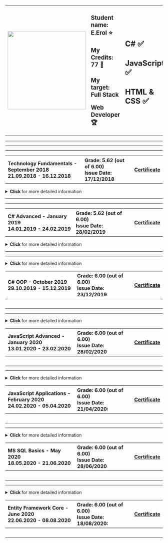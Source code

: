 <!-- HEAD START -->
<table border="0.9" width="100%" cellspacing="12" cellpadding="5" align="center">
   <tbody>
      <tr>
         <td align="left" width="25%">
         <a href="https://softuni.bg">
            <img style="text-align: center" src="http://spaceappschallengebulgaria.eu/sites/default/files/softuni.png" width = 250 />
         </a>
         </td>
         <td align="left" width="33%">
            <h3>
               Student name: E.Erol ⭐
            </h3>
            <h3>
               My Credits: 77 🎯
            </h3>
            <h3>
               <p>My target: Full Stack</p>
               <p>Web Developer 🏆</p>
            </h3>
         </td>
         <td align="left" width="25%">
            <h2>
               C# ✅
            </h2>
            <h2>
               JavaScript ✅
            </h2>
	         <h2>
               HTML & CSS ✅
            </h2>
         </td>
      </tr>
   </tbody>
</table>
<!-- HEAD END -->
<hr>
<hr>
<hr>
<!-- Technology Fundamentals Start -->
<!-- Summary Begin -->
<table width="100%" cellspacing="11" cellpadding="14">
         <tbody>
            <tr>
               <th align="left">
                  Technology Fundamentals - September 2018
                  <br /> 
                  21.09.2018 - 16.12.2018
               </th>
               <th align="left">
                  Grade: 5.62 (out of 6.00)
                  <br /> Issue Date: 17/12/2018
               </th>
               <th align="left">
                  <p>
                     <a title="Technology Fundamentals" href="https://softuni.bg/certificates/details/61142/ca611a05" target="_blank">Certificate</a>
                  </p>
               </th>
            </tr>
         </tbody>
</table>
<!-- Summary End -->
<details>
   <summary>
      <strong> Click </strong> for more detailed information
   </summary>
   
   <table border="0" width="100%" cellspacing="1" cellpadding="1" align="left">
      <tbody>
         <!-- Course Body -->
         <tr>
            <td width="19.5%">
               <ul>
                  <li>
                     <p><a title="Basic sintax, conditional statements and loops" href="https://github.com/q2kPetrov/SoftUni-Courses/tree/master/C%23%20Fundamentals/01_BasicSyntaxConditionalStatementsAndLoops/Exercises/Exercisesss" target="_blank">Basic syntax, conditional statements and loops - exercises</a></p>
                  </li>
               </ul>
               <ul>
                  <li>
                     <p><a title="Basic sintax, conditional statements and loops" href="https://github.com/q2kPetrov/SoftUni-Courses/tree/master/C%23%20Fundamentals/01_BasicSyntaxConditionalStatementsAndLoops/Exercises/Exercisesss" target="_blank">Basic syntax, conditional statements and loops - additional exercises</a></p>
                  </li>
               </ul>
            </td>
            <td colspan="2" width="20%">
               <ul>
                  <li>
                     <p><a title="Lists" href="https://github.com/q2kPetrov/SoftUni-Courses/tree/master/C%23%20Fundamentals/05_Lists/Exercises" target="_blank">Lists - exercises</a></p>
                  </li>
               </ul>
               <ul>
                  <li>
                     <p><a title="Lists" href="https://github.com/q2kPetrov/SoftUni-Courses/tree/master/C%23%20Fundamentals/05_Lists/MoreExercises" target="_blank">Lists - additional exercises</a></p>
                  </li>
               </ul>
            </td>
         </tr>
         <tr>
            <td width="19.5%">
               <ul>
                  <li>
                     <p><a title="Data types and variables" href="https://github.com/q2kPetrov/SoftUni-Courses/tree/master/C%23%20Fundamentals/02_DataTypesAndVariables" target="_blank">Data types and variables - exercises</a></p>
                  </li>
               </ul>
            </td>
            <td colspan="2" width="20%">
               <ul>
                  <li>
                     <p><a title="Arrays" href="https://github.com/q2kPetrov/SoftUni-Courses/tree/master/C%23%20Fundamentals/03_Arrays/Exercises" target="_blank">Arrays - exercises</a></p>
                  </li>
               </ul>
               <ul>
                  <li>
                     <p><a title="Arrays" href="https://github.com/q2kPetrov/SoftUni-Courses/tree/master/C%23%20Fundamentals/03_Arrays/MoreExercises" target="_blank">Arrays - additional exercises</a></p>
                  </li>
               </ul>
            </td>
         </tr>
         <tr>
            <td width="19.5%">
               <ul>
                  <li>
                     <p><a title="Methods" href="https://github.com/q2kPetrov/SoftUni-Courses/tree/master/C%23%20Fundamentals/04_Methods/Exercises" target="_blank">Methods - exercises</a></p>
                  </li>
               </ul>
               <ul>
                  <li>
                     <p><a title="Arrays" href="https://github.com/q2kPetrov/SoftUni-Courses/tree/master/C%23%20Fundamentals/04_Methods/MoreExercises" target="_blank">Methods - additional exercises</a></p>
                  </li>
               </ul>
            </td>
            <td colspan="2" width="20%">
               <ul>
                  <li>
                     <p><a title="Objects and classes" href="https://github.com/q2kPetrov/SoftUni-Courses/tree/master/C%23%20Fundamentals/06_ObjectsAndClasses/Exercises" target="_blank">Objects and classes - exercises</a></p>
                  </li>
               </ul>
            </td>
         </tr>
         <tr>
            <td width="19.5%">
               <ul>
                  <li>
                     <p><a title="Associative arrays" href="https://github.com/q2kPetrov/SoftUni-Courses/tree/master/C%23%20Fundamentals/07_AssociativeArrays/Exercises" target="_blank">Associative arrays - exercises</a></p>
                  </li>
               </ul>
               <ul>
                  <li>
                     <p><a title="Associative arrays" href="https://github.com/q2kPetrov/SoftUni-Courses/tree/master/C%23%20Fundamentals/07_AssociativeArrays/MoreExercises" target="_blank">Associative arrays - additional exercises</a></p>
                  </li>
               </ul>
            </td>
            <td colspan="2" width="20%">
               <ul>
                  <li>
                     <p><a title="Text processing" href="https://github.com/q2kPetrov/SoftUni-Courses/tree/master/C%23%20Fundamentals/08_TextProcessing/Exercises" target="_blank">Text processing - exercises</a></p>
                  </li>
               </ul>
               <ul>
                  <li>
                     <p><a title="Text processing" href="https://github.com/q2kPetrov/SoftUni-Courses/tree/master/C%23%20Fundamentals/08_TextProcessing/MoreExercises" target="_blank">Text processing - additional exercises</a></p>
                  </li>
               </ul>
            </td>
         </tr>
         <tr>
            <td  width="19.5%">
               <ul>
                  <li>
                     <p><a title="Regular expressions" href="https://github.com/q2kPetrov/SoftUni-Courses/tree/master/C%23%20Fundamentals/09_RegularExpressions/Exercises" target="_blank">Regular expressions - exercises</a></p>
                  </li>
               </ul>
               <ul>
                  <li>
                     <p><a title="Regular expressions" href="https://github.com/q2kPetrov/SoftUni-Courses/tree/master/C%23%20Fundamentals/09_RegularExpressions/MoreExercises" target="_blank">Regular expressions - additional exercises</a></p>
                  </li>
               </ul>
            </td>
         </tr>
         <tr>
         <tr>
            <td colspan="3" align="center" width="100%">
               <h3><i><b>Mid Exam Preparation</b></i></h3>
            </td>
         </tr>
         </tr>
         <tr>
            <td width="19.5%">
               <ul>
                  <li>
                     <p><a title="Mid exam 10 March 2019 - group 2" href="https://github.com/q2kPetrov/SoftUni-Courses/tree/master/C%23%20Fundamentals/Exams/Mid%20Exams/Mid%20Exam%20-%2010%20March%202019%20Group%202" target="_blank">Mid exam 10 March 2019 - group 2</a></p>
                  </li>
               </ul>
            </td>
            <td colspan="2" width="20%">
               <ul>
                  <li>
                     <p><a title="Mid exam 30 June 2019 - group 1" href="https://github.com/q2kPetrov/SoftUni-Courses/tree/master/C%23%20Fundamentals/Exams/Mid%20Exams/Mid%20Exam%20-%2030%20June%202019%20Group%201" target="_blank">Mid exam 30 June 2019 - group 1</a></p>
                  </li>
               </ul>
            </td>
         </tr>
         <tr>
            <td width="19.5%">
               <ul>
                  <li>
                     <p><a title="Mid exam 4 November 2018" href="https://github.com/q2kPetrov/SoftUni-Courses/tree/master/C%23%20Fundamentals/Exams/Mid%20Exams/Mid%20Exam%20-%204%20November%202018" target="_blank">Mid exam 4 November 2018</a></p>
                  </li>
               </ul>
            </td>
            <td colspan="2" width="20%">
               <ul>
                  <li>
                     <p><a title="Mid exam 16 April 2019" href="https://github.com/q2kPetrov/SoftUni-Courses/tree/master/C%23%20Fundamentals/Exams/Mid%20Exams/Retake%20Mid%20Exam%20-%2016%20April%202019" target="_blank">Mid exam 16 April 2019</a></p>
                  </li>
               </ul>
            </td>
         </tr>
         <tr>
         <tr>
            <td colspan="3" align="center" width="100%">
               <h3><i><b>Final Exam Preparation</b></i></h3>
            </td>
         </tr>
         </tr>
         <tr>
            <td width="19.5%">
               <ul>
                  <li>
                     <p><a title="Final exam" href="https://github.com/q2kPetrov/SoftUni-  Courses/tree/master/C%23%20Fundamentals/Exams/Final%20Exams/Final%20Exam%20-%2003%20August%202019%20Group%201" target="_blank">Final exam - 3 August 2019 - group 1</a></p>
                  </li>
               </ul>
            </td>
            <td colspan="2" width="20%">
               <ul>
                  <li>
                     <p><a title="06 April 2019" href="https://github.com/q2kPetrov/SoftUni-Courses/tree/master/C%23%20Fundamentals/Exams/Final%20Exams/Final%20Exam%20-%2006%20April%202019" target="_blank">Final exam - 06 April 2019</a></p>
                  </li>
               </ul>
            </td>
         </tr>
         <tr>
            <td width="19.5%">
               <ul>
                  <li>
                     <p><a title="Final exam" href="https://github.com/q2kPetrov/SoftUni-Courses/tree/master/C%23%20Fundamentals/Exams/Final%20Exams/Final%20Exam%20-%2014%20April%202019%20Group%20I" target="_blank">Final exam - 14 April 2019 - group 1</a></p>
                  </li>
               </ul>
            </td>
            <td colspan="2" width="20%">
               <ul>
                  <li>
                     <p><a title="14 April 2019" href="https://github.com/q2kPetrov/SoftUni-Courses/tree/master/C%23%20Fundamentals/Exams/Final%20Exams/Final%20Exam%20-%2014%20April%202019%20Group%20II" target="_blank">Final exam - 14 April 2019 - group 2</a></p>
                  </li>
               </ul>
            </td>
         </tr>
         <tr>
            <td width="19.5%">
               <ul>
                  <li>
                     <p><a title="Final exam" href="https://github.com/q2kPetrov/SoftUni-Courses/tree/master/C%23%20Fundamentals/Exams/Final%20Exams/Final%20Exam%20-%2016%20December%202018" target="_blank">Final exam - 16 December 2018</a></p>
                  </li>
               </ul>
            </td>
            <td colspan="2" width="20%">
               <ul>
                  <li>
                     <p><a title="Final exam" href="https://github.com/q2kPetrov/SoftUni-Courses/tree/master/C%23%20Fundamentals/Exams/Final%20Exams/Final%20Exam%20Preparation%20-%2024%20July%202019" target="_blank">Final exam - 24 July 2019</a></p>
                  </li>
               </ul>
            </td>
         </tr>
         <tr>
            <td width="19.5%">
               <ul>
                  <li>
                     <p><a title="Retake Final exam" href="https://github.com/q2kPetrov/SoftUni-Courses/tree/master/C%23%20Fundamentals/Exams/Final%20Exams/Retake%20Final%20Exam%20-%2018%20April%202018" target="_blank">Final exam - Retake - 18 April 2018</a></p>
                  </li>
               </ul>
            </td>
         </tr>
      </tbody>
   </table>
</details>
<hr />
<hr />
<!-- C# Technology Fundamentals End -->
<!-- C# Advanced Start -->  
<!-- Summary Begin -->
<table width="100%" cellspacing="11" cellpadding="14">
         <tbody>
            <tr>
               <th align="left">
                  C# Advanced - January 2019
                  <br /> 
                  14.01.2019 - 24.02.2019
               </th>
               <th align="left">
                  Grade: 5.62 (out of 6.00)
                  <br />
                  Issue Date: 28/02/2019
               </th>
               <th align="left">
                  <p>
                     <a title="C# Advanced" href="https://softuni.bg/certificates/details/63113/c00d4fc8" target="_blank">Certificate</a>
                  </p>
               </th>
            </tr>
         </tbody>
</table>
<!-- Summary End -->
<details>
   <summary>
      <strong> Click </strong> for more detailed information      
   </summary>
   
   <table border="0" width="100%" cellspacing="0" cellpadding="0" align="left">
      <!-- Course Body -->
      <tr >
         <td width="19.5%">
            <ul >
               <li>
                  <p><a title="Stacks and queues" href="https://github.com/q2kPetrov/SoftUni-Courses/tree/master/C%23Advanced/Exercises/01_StacksAndQueues" target="_blank">Stacks and queues - exercises</a>
                  </p>
               </li>
            </ul>
         </td>
         <td colspan="2" width="20%">
            <ul >
               <li>
                  <p><a title="Multidimensional arrays" href="https://github.com/q2kPetrov/SoftUni-Courses/tree/master/C%23Advanced/Exercises/02_MultidimensionalArrays" target="_blank">Multidimensional arrays - exercises</a></p>
               </li>
            </ul>
         </td>
      </tr>
      <tr >
         <td width="19.5%">
            <ul >
               <li>
                  <p><a title="Sets and dictionaries" href="https://github.com/q2kPetrov/SoftUni-Courses/tree/master/C%23Advanced/Exercises/03_SetsAndDictionaries" target="_blank">Sets and dictionaries - exercises</a>
                  </p>
               </li>
            </ul>
         </td>
         <td colspan="2" width="20%">
            <ul >
               <li>
                  <p><a title="Functional programming" href="https://github.com/q2kPetrov/SoftUni-Courses/tree/master/C%23Advanced/Exercises/04_FunctionalProgramming" target="_blank">Functional programming - exercises</a></p>
               </li>
            </ul>
         </td>
      </tr>
      <tr >
         <td width="19.5%">
            <ul >
               <li>
                  <p><a title="Defining classes" href="https://github.com/q2kPetrov/SoftUni-Courses/tree/master/C%23Advanced/Exercises/05_DefiningClasses" target="_blank">Defining classes - exercises</a>
                  </p>
               </li>
            </ul>
         </td>
         <td colspan="2" width="20%">
            <ul >
               <li>
                  <p><a title="Generics" href="https://github.com/q2kPetrov/SoftUni-Courses/tree/master/C%23Advanced/Exercises/06_Generics" target="_blank">Generics - exercises</a></p>
               </li>
            </ul>
         </td>
      </tr>
      <tr >
         <td width="19.5%">
            <ul >
               <li>
                  <p><a title="Iterators and comparators" href="https://github.com/q2kPetrov/SoftUni-Courses/tree/master/C%23Advanced/Exercises/07_IteratorsAndComparators" target="_blank">Iterators and comparators - exercises</a>
                  </p>
               </li>
            </ul>
         </td>
      </tr>
      <tr>
      <tr>
         <td colspan="3" align="center" width="100%">
            <h3><i><b>Exam Preparation</b></i></h3>
         </td>
      </tr>
      </tr>
      <tr >
         <td width="19.5%">
            <ul >
               <li>
                  <p><a title="13 August 2019" href="https://github.com/q2kPetrov/SoftUni-Courses/tree/master/C%23Advanced/ExamPreparation/13_August_2019" target="_blank">Exam - 13 August 2019</a>
                  </p>
               </li>
            </ul>
         </td>
         <td colspan="2" width="20%">
            <ul >
               <li>
                  <p><a title="16 April 2019" href="https://github.com/q2kPetrov/SoftUni-Courses/tree/master/C%23Advanced/ExamPreparation/16_April_2019" target="_blank">Exam - 16 April 2019</a></p>
               </li>
            </ul>
         </td>
      </tr>
      <tr >
         <td width="19.5%">
            <ul >
               <li>
                  <p><a title="17 February 2019" href="https://github.com/q2kPetrov/SoftUni-Courses/tree/master/C%23Advanced/ExamPreparation/17_Feb_2019" target="_blank">Exam - 17 February 2019</a>
                  </p>
               </li>
            </ul>
         </td>
         <td colspan="2" width="20%">
            <ul >
               <li>
                  <p><a title="23 June 2019" href="https://github.com/q2kPetrov/SoftUni-Courses/tree/master/C%23Advanced/ExamPreparation/23_June_2019" target="_blank">Exam - 23 June 2019</a></p>
               </li>
            </ul>
         </td>
      </tr>
      <tr >
         <td width="19.5%">
            <ul >
               <li>
                  <p><a title="23 October 2019" href="https://github.com/q2kPetrov/SoftUni-Courses/tree/master/C%23Advanced/ExamPreparation/23_October_2019" target="_blank">Exam - 23 October 2019</a>
                  </p>
               </li>
            </ul>
         </td>
         <td colspan="2" width="20%">
            <ul >
               <li>
                  <p><a title="24 February 2019" href="https://github.com/q2kPetrov/SoftUni-Courses/tree/master/C%23Advanced/ExamPreparation/24_Feb_2019" target="_blank">Exam - 24 February 2019</a></p>
               </li>
            </ul>
         </td>
      </tr>
   </table>
</details>
<hr />
<!-- C# Advanced End -->
<!-- C# OOP Start -->  
<hr />
<!-- Summary Begin -->
<details>
   <summary>
      <strong> Click </strong> for more detailed information
      <table width="100%" cellspacing="11" cellpadding="14" align="center">
         <tbody>
            <tr>
               <th align="left" width="50%">C# OOP - October 2019 <br /> 29.10.2019 - 15.12.2019</th>               
               <th align="left" width="40%">Grade: 6.00 (out of 6.00) <br /> Issue Date: 23/12/2019</th>
               <th align="left" width="10%">
                  <p><a title="C# OOP" href="https://softuni.bg/certificates/details/75306/fc669a56" target="_blank">Certificate</a></p>
               </th>
            </tr>
         </tbody>
      </table>
   </summary>
   <!-- Summary End -->
   
   <table border="0" width="100%" cellspacing="0" cellpadding="0" align="left">
      <!-- Course Body -->
      <tr >
         <td width="19.5%">
            <ul >
               <li>
                  <p><a title="Working with abstraction" href="https://github.com/q2kPetrov/SoftUni-Courses/tree/master/C%23%20OOP/01_WorkingWithAbstraction" target="_blank">Working with abstraction - exercises</a>
                  </p>
               </li>
            </ul>
         </td>
         <td colspan="2" width="20%">
            <ul >
               <li>
                  <p><a title="Inheritance" href="https://github.com/q2kPetrov/SoftUni-Courses/tree/master/C%23%20OOP/02_Inheritance" target="_blank">Inheritance - exercises</a></p>
               </li>
            </ul>
         </td>
      </tr>
      <tr >
         <td width="19.5%">
            <ul >
               <li>
                  <p><a title="Encapsulation" href="https://github.com/q2kPetrov/SoftUni-Courses/tree/master/C%23%20OOP/03_Encapsulation" target="_blank">Encapsulation - exercises</a>
                  </p>
               </li>
            </ul>
         </td>
         <td colspan="2" width="20%">
            <ul >
               <li>
                  <p><a title="Interfaces and abstraction" href="https://github.com/q2kPetrov/SoftUni-Courses/tree/master/C%23%20OOP/04_InterfacesAndAbstraction" target="_blank">Interfaces and abstraction - exercises</a></p>
               </li>
            </ul>
         </td>
      </tr>
      <tr >
         <td width="19.5%">
            <ul >
               <li>
                  <p><a title="Polymorphism" href="https://github.com/q2kPetrov/SoftUni-Courses/tree/master/C%23%20OOP/05_Polymorphism" target="_blank">Polymorphism - exercises</a>
                  </p>
               </li>
            </ul>
         </td>
         <td colspan="2" width="20%">
            <ul >
               <li>
                  <p><a title="Reflection" href="https://github.com/q2kPetrov/SoftUni-Courses/tree/master/C%23%20OOP/06_Reflection/Exercises" target="_blank">Reflection - exercises</a></p>
               </li>
            </ul>
         </td>
      </tr>
      <tr >
         <td width="19.5%">
            <ul >
               <li>
                  <p><a title="Unit testing" href="https://github.com/q2kPetrov/SoftUni-Courses/tree/master/C%23%20OOP/07_UnitTesting" target="_blank">Unit testing - exercises</a>
                  </p>
               </li>
            </ul>
         </td>
      </tr>
      <tr>
      <tr>
         <td colspan="3" align="center" width="100%">
            <h3><i><b>Exam Preparation</b></i></h3>
         </td>
      </tr>
      </tr>
      <tr >
         <td width="19.5%">
            <ul >
               <li>
                  <p><a title="14 April 2019" href="https://github.com/q2kPetrov/SoftUni-Courses/tree/master/C%23%20OOP/Exams/14%20April%202019" target="_blank">Exam - 14 April 2019</a>
                  </p>
               </li>
            </ul>
         </td>
         <td colspan="2" width="20%">
            <ul >
               <li>
                  <p><a title="18 November 2018" href="https://github.com/q2kPetrov/SoftUni-Courses/tree/master/C%23%20OOP/Exams/C%23%20OOP%20Exam%20-%2018%20November%202018" target="_blank">Exam - 18 November 2018</a></p>
               </li>
            </ul>
         </td>
      </tr>
      <tr >
         <td width="19.5%">
            <ul >
               <li>
                  <p><a title="07 December 2019" href="https://github.com/q2kPetrov/SoftUni-Courses/tree/master/C%23%20OOP/Exams/Demo%20Exam%20-%2007%20December%202019" target="_blank">Exam - 07 December 2019</a>
                  </p>
               </li>
            </ul>
         </td>
         <td colspan="2" width="20%">
            <ul >
               <li>
                  <p><a title="11 August 2019" href="https://github.com/q2kPetrov/SoftUni-Courses/tree/master/C%23%20OOP/Exams/OOP%20Exam%20-%2011%20August%202019" target="_blank">Exam - 11 August 2019</a></p>
               </li>
            </ul>
         </td>
      </tr>
      <tr >
         <td width="19.5%">
            <ul >
               <li>
                  <p><a title="15 August 2019" href="https://github.com/q2kPetrov/SoftUni-Courses/tree/master/C%23%20OOP/Exams/OOP%20Retake%20Exam%20-%2015%20August%202019" target="_blank">Exam - 15 August 2019</a>
                  </p>
               </li>
            </ul>
         </td>
         <td colspan="2" width="20%">
            <ul >
               <li>
                  <p><a title="18 April 2019" href="https://github.com/q2kPetrov/SoftUni-Courses/tree/master/C%23%20OOP/Exams/OOP%20Retake%20Exam%20-%2018%20April%202019" target="_blank">Exam - 18 April 2019</a></p>
               </li>
            </ul>
         </td>
      </tr>
   </table>
</details>
<hr />
<!-- C# OOP End -->
<!-- JavaScript Advanced Start -->  
<hr />
<!-- Summary Begin -->
<details>
   <summary>
      <strong> Click </strong> for more detailed information
		<table width="100%" cellspacing="11" cellpadding="14" align="center">
         <tbody>
            <tr>
               <th align="left" width="50%">JavaScript Advanced - January 2020 <br /> 13.01.2020 - 23.02.2020</th>
               <th width="40%" align="left">Grade: 6.00 (out of 6.00)<br /> Issue Date: 28/02/2020</th>
               <th align="left">
                  <p><a title="JS Advanced" href="https://softuni.bg/certificates/details/76354/4b5497b1" target="_blank">Certificate</a></p>
               </th>
            </tr>
         </tbody>
      </table>     
   </summary>
   <!-- Summary End -->
	
   <table border="0" width="100%" cellspacing="0" cellpadding="0" align="left">
      <!-- Course Body -->
      <tr >
         <td width="19.5%">
            <ul >
               <li>
                  <p><a title="Syntax, functions and statements" href="https://github.com/q2kPetrov/SoftUni-Courses/tree/master/Exercises/1.%20Syntax%2C%20Functions%20and%20Statements" target="_blank">Syntax, functions and statements - exercises</a>
                  </p>
               </li>
            </ul>
         </td>
         <td colspan="2" width="20%">
            <ul >
               <li>
                  <p><a title="Arrays" href="https://github.com/q2kPetrov/SoftUni-Courses/tree/master/Exercises/2.%20Arrays" target="_blank">Arrays - exercises</a></p>
               </li>
            </ul>
         </td>
      </tr>
      <tr >
         <td width="19.5%">
            <ul >
               <li>
                  <p><a title="Objects" href="https://github.com/q2kPetrov/SoftUni-Courses/tree/master/Exercises/3.%20Objects" target="_blank">Objects - exercises</a>
                  </p>
               </li>
            </ul>
         </td>
         <td colspan="2" width="20%">
            <ul >
               <li>
                  <p><a title="Advanced functions" href="https://github.com/q2kPetrov/SoftUni-Courses/tree/master/Exercises/4.%20Advanced%20Functions" target="_blank">Advanced functions - exercises</a></p>
               </li>
            </ul>
         </td>
      </tr>
      <tr >
         <td width="19.5%">
            <ul >
               <li>
                  <p><a title="DOM" href="https://github.com/q2kPetrov/SoftUni-Courses/tree/master/Exercises/5.%20DOM" target="_blank">DOM - exercises</a>
                  </p>
               </li>
            </ul>
         </td>
         <td colspan="2" width="20%">
            <ul >
               <li>
                  <p><a title="DOM manipulation" href="https://github.com/q2kPetrov/SoftUni-Courses/tree/master/Exercises/6.%20DOM%20Manipulations" target="_blank">DOM manipulation - exercises</a></p>
               </li>
            </ul>
         </td>
      </tr>
      <tr >
         <td width="19.5%">
            <ul >
               <li>
                  <p><a title="Classes" href="https://github.com/q2kPetrov/SoftUni-Courses/tree/master/Exercises/7.%20Classes" target="_blank">Classes - exercises</a>
                  </p>
               </li>
            </ul>
         </td>
         <td colspan="2" width="20%">
            <ul >
               <li>
                  <p><a title="Unit testing" href="https://github.com/q2kPetrov/SoftUni-Courses/tree/master/Exercises/8.%20Unit%20Testing" target="_blank">Unit testing - exercises</a></p>
               </li>
            </ul>
         </td>
      </tr>
      <tr >
         <td width="20%">
            <ul >
               <li>
                  <p><a title="String and Regex" href="https://github.com/q2kPetrov/SoftUni-Courses/tree/master/Exercises/9.%20String%20and%20RegExp" target="_blank">String and Regex - exercises</a>
                  </p>
               </li>
            </ul>
         </td>
      </tr>
      <tr>
         <td colspan="3" align="center" width="100%">
            <h3><i><b>Exam Preparation</b></i></h3>
         </td>
      </tr>
      </tr>
      <tr >
         <td width="19.5%">
            <ul >
               <li>
                  <p><a title="26 October 2019" href="https://github.com/q2kPetrov/SoftUni-Courses/tree/master/Exercises/Mid%20Exams/JS%20Advanced%20-%2026%20October%202019" target="_blank">Exam - 26 October 2019</a>
                  </p>
               </li>
            </ul>
         </td>
         <td colspan="2" width="20%">
            <ul >
               <li>
                  <p><a title="07 July 2019" href="https://github.com/q2kPetrov/SoftUni-Courses/tree/master/Exercises/Mid%20Exams/JS%20Advanced%20Exam%20-%2007%20July%202019" target="_blank">Exam - 07 July 2019</a></p>
               </li>
            </ul>
         </td>
      </tr>
      <tr >
         <td width="19.5%">
            <ul >
               <li>
                  <p><a title="July 2019" href="https://github.com/q2kPetrov/SoftUni-Courses/tree/master/Exercises/Mid%20Exams/JS%20Advanced%20Exam%20Preparation%20-%20July%202019" target="_blank"><i>Exam preparation -  July  2019</a>
                  </p>
               </li>
            </ul>
         </td>
         <td colspan="2" width="20%">
            <ul >
               <li>
                  <p><a title="08 April 2020" href="https://github.com/q2kPetrov/SoftUni-Courses/tree/master/Exercises/Mid%20Exams/JS%20Advanced%20Retake%20-%2008%20April%202020" target="_blank">Exam - 08 April 2020</a></p>
               </li>
            </ul>
         </td>
      </tr>
      <tr >
         <td width="19.5%">
            <ul >
               <li>
                  <p><a title="08 August 2019" href="https://github.com/q2kPetrov/SoftUni-Courses/tree/master/Exercises/Mid%20Exams/JS%20Advanced%20Retake%20-%2008%20August%202019" target="_blank">Exam - 08 August 2019</a>
                  </p>
               </li>
            </ul>
         </td>
         <td colspan="2" width="20%">
            <ul >
               <li>
                  <p><a title="10 December 2019" href="https://github.com/q2kPetrov/SoftUni-Courses/tree/master/Exercises/Mid%20Exams/JS%20Advanced%20Retake%20Exam%20-%2010%20December%202019" target="_blank">Exam - 10 December 2019</a></p>
               </li>
            </ul>
         </td>
      </tr>
   </table>
</details>
<hr />
<!-- JS Advanced End -->
<!-- JavaScript Applications Start -->  
<hr />
<!-- Summary Begin -->
<details>
   <summary>
      <strong> Click </strong> for more detailed information
		<table width="100%" cellspacing="11" cellpadding="14" align="center">
         <tbody>
            <tr>
               <th align="left" width="50%">JavaScript Applications - February 2020 <br /> 24.02.2020 - 05.04.2020</th>
               <th width="40%" align="left">Grade: 6.00 (out of 6.00)<br /> Issue Date: 21/04/2020:</th>
               <th align="left">
                  <p><a title="JS Applications" href="https://softuni.bg/certificates/details/80325/d2299076" target="_blank">Certificate</a></p>
               </th>
            </tr>
         </tbody>
      </table>  
   </summary>
   <!-- Summary End -->
	
   <table border="0" width="100%" cellspacing="0" cellpadding="0" align="left">
      <!-- Course Body -->
      <tr >
         <td width="19.5%">
            <ul >
               <li>
                  <p><a title="This" href="https://github.com/q2kPetrov/SoftUni-Courses/tree/master/JavaScript%20Applications/1_This" target="_blank">This - exercises</a>
                  </p>
               </li>
            </ul>
         </td>
         <td colspan="2" width="20%">
            <ul >
               <li>
                  <p><a title="Object composition" href="https://github.com/q2kPetrov/SoftUni-Courses/tree/master/JavaScript%20Applications/2_Object_Composition" target="_blank">Object composition - exercises</a></p>
               </li>
            </ul>
         </td>
      </tr>
      <tr >
         <td width="19.5%">
            <ul >
               <li>
                  <p><a title="Prototypes and inheritance" href="https://github.com/q2kPetrov/SoftUni-Courses/tree/master/JavaScript%20Applications/3_Prototypes_and_Inheritance" target="_blank">Prototypes and inheritance - exercises</a>
                  </p>
               </li>
            </ul>
         </td>
         <td colspan="2" width="20%">
            <ul >
               <li>
                  <p><a title="REST Services and AJAX" href="https://github.com/q2kPetrov/SoftUni-Courses/tree/master/JavaScript%20Applications/4_Rest_Services_and_AJAX" target="_blank">REST services and AJAX - exercises</a></p>
               </li>
            </ul>
         </td>
      </tr>
      <tr >
         <td width="19.5%">
            <ul >
               <li>
                  <p><a title="Asynchronous programming" href="https://github.com/q2kPetrov/SoftUni-Courses/tree/master/JavaScript%20Applications/5_Asynchronous_Programming" target="_blank">Asynchronous programming - exercises</a>
                  </p>
               </li>
            </ul>
         </td>
         <td colspan="2" width="20%">
            <ul >
               <li>
                  <p><a title="Remote DB" href="https://github.com/q2kPetrov/SoftUni-Courses/tree/master/JavaScript%20Applications/6_Remote_Databases" target="_blank">Remote DataBases - exercises</a></p>
               </li>
            </ul>
         </td>
      </tr>
      <tr >
         <td width="19.5%">
            <ul >
               <li>
                  <p><a title="Templating" href="https://github.com/q2kPetrov/SoftUni-Courses/tree/master/JavaScript%20Applications/7_Templating" target="_blank">Templating - exercises</a>
                  </p>
               </li>
            </ul>
         </td>
         <td colspan="2" width="20%">
            <ul >
               <li>
                  <p><a title="Routing" href="https://github.com/q2kPetrov/SoftUni-Courses/tree/master/Exercises/8.%20Unit%20Testing" target="_blank">Routing - exercises</a></p>
               </li>
            </ul>
         </td>
      </tr>
      <tr>
      <tr>
         <td colspan="3" align="center" width="100%">
            <h3><i><b>Exam Preparation</b></i></h3>
         </td>
      </tr>
      </tr>
      <tr >
         <td width="19.5%">
            <ul >
               <li>
                  <p><a title="05 April 2020" href="https://github.com/q2kPetrov/SoftUni-Courses/tree/master/JavaScript%20Applications/Exams" target="_blank">Exam - 05 April 2020</a>
                  </p>
               </li>
            </ul>
         </td>
         <td colspan="2" width="20%">
            <ul >
               <li>
                  <p><a title="07 December 2019" href="https://github.com/q2kPetrov/SoftUni-Courses/tree/master/JavaScript%20Applications/Exams" target="_blank">Exam - 07 December 2019</a></p>
               </li>
            </ul>
         </td>
      </tr>
      <!-- JavaScript Applications End --> 
      <!-- MS SQL Basics Start -->  
      <hr />
   </table>
</details>
<!-- Summary Begin -->
<hr />
<hr />
<details>
   <summary>
      <strong> Click </strong> for more detailed information
		<table width="100%" cellspacing="11" cellpadding="14" align="center">
         <tbody>
            <tr>
               <th align="left" width="50%">MS SQL Basics - May 2020 <br /> 18.05.2020 - 21.06.2020</th>
               <th width="40%" align="left">Grade: 6.00 (out of 6.00)<br /> Issue Date: 28/06/2020</th>
               <th align="left">
                  <p><a title="MS SQL Basics" href="https://softuni.bg/certificates/details/83021/5bb4e9e7" target="_blank">Certificate</a></p>
               </th>
            </tr>
         </tbody>
      </table>  
   </summary>
   <!-- Summary End -->
   <table border="0" width="100%" cellspacing="0" cellpadding="0" align="left">
      <!-- Course Body -->
      <tr >
         <td width="19.5%">
            <ul >
               <li>
                  <p><a title="Data definition and datatypes" href="https://github.com/q2kPetrov/SoftUni-Courses/tree/master/Databases%20Basics%20-%20MS%20SQL%20Server/Exercises/01.Data-definition-%D0%B0nd-datatypes">Data definition and datatypes - exercises</a>
                  </p>
               </li>
            </ul>
         </td>
         <td colspan="2" width="20%">
            <ul >
               <li>
                  <p><a title="Basic CRUD" href="https://github.com/q2kPetrov/SoftUni-Courses/tree/master/Databases%20Basics%20-%20MS%20SQL%20Server/Exercises/02.Basic-CRUD" target="_blank">Basic CRUD - exercises</a></p>
               </li>
            </ul>
         </td>
      </tr>
      <tr >
         <td width="19.5%">
            <ul >
               <li>
                  <p><a title="Table relations" href="https://github.com/q2kPetrov/SoftUni-Courses/tree/master/Databases%20Basics%20-%20MS%20SQL%20Server/Exercises/03.Table-relations">Table relations - exercises</a>
                  </p>
               </li>
            </ul>
         </td>
         <td colspan="2" width="20%">
            <ul >
               <li>
                  <p><a title="Build-in Functions" href="https://github.com/q2kPetrov/SoftUni-Courses/tree/master/Databases%20Basics%20-%20MS%20SQL%20Server/Exercises/04.Built-in-Functions" target="_blank">Built-in functions - exercises</a></p>
               </li>
            </ul>
         </td>
      </tr>
      <tr >
         <td width="19.5%">
            <ul >
               <li>
                  <p><a title="Subqueries and joins" href="https://github.com/q2kPetrov/SoftUni-Courses/tree/master/Databases%20Basics%20-%20MS%20SQL%20Server/Exercises/05.Subqueries-and-JOINs">Subqueries and JOINs - exercises</a>
                  </p>
               </li>
            </ul>
         </td>
         <td colspan="2" width="20%">
            <ul >
               <li>
                  <p><a title="Indices and data aggregation" href="https://github.com/q2kPetrov/SoftUni-Courses/tree/master/Databases%20Basics%20-%20MS%20SQL%20Server/Exercises/06.Indices-and-Data-Aggregation" target="_blank">Indices and data aggregation - exercises</a></p>
               </li>
            </ul>
         </td>
      </tr>
      <tr >
         <td width="19.5%">
            <ul >
               <li>
                  <p><a title="Functions and procedures" href="https://github.com/q2kPetrov/SoftUni-Courses/tree/master/Databases%20Basics%20-%20MS%20SQL%20Server/Exercises/07.Functions%20and%20procedures">Functions and stored procedures - exercises</a>
                  </p>
               </li>
            </ul>
         </td>
      </tr>
      <tr>
      <tr>
         <td colspan="3" align="center" width="100%">
            <h3><i><b>Exam Preparation</b></i></h3>
         </td>
      </tr>
      </tr>
      <tr >
         <td width="19.5%">
            <ul >
               <li>
                  <p><a title="Databases MSSQL Exam - 13 Oct 2019" href="https://github.com/q2kPetrov/SoftUni-Courses/tree/master/Databases%20Basics%20-%20MS%20SQL%20Server/Exams/Databases%20MSSQL%20Exam%20-%2013%20Oct%202019" target="_blank">Databases MSSQL Exam - 13 Oct 2019</a>
                  </p>
               </li>
            </ul>
         </td>
         <td colspan="2" width="20%">
            <ul >
               <li>
                  <p><a title="Databases MSSQL Exam - 16 Apr 2019" href="https://github.com/q2kPetrov/SoftUni-Courses/tree/master/Databases%20Basics%20-%20MS%20SQL%20Server/Exams/Databases%20MSSQL%20Exam%20-%2016%20Apr%202019" target="_blank">Databases MSSQL Exam - 16 Apr 2019</a></p>
               </li>
            </ul>
         </td>
      </tr>
      <tr >
         <td width="19.5%">
            <ul >
               <li>
                  <p><a title="Databases MSSQL Exam - 17 Feb 2019" href="https://github.com/q2kPetrov/SoftUni-Courses/tree/master/Databases%20Basics%20-%20MS%20SQL%20Server/Exams/Databases%20MSSQL%20Exam%20-%2017%20Feb%202019" target="_blank">Databases MSSQL Exam - 17 Feb 2019</a>
                  </p>
               </li>
            </ul>
         </td>
         <td colspan="2" width="20%">
            <ul >
               <li>
                  <p><a title="Databases MSSQL Exam - 20 Oct 2019" href="https://github.com/q2kPetrov/SoftUni-Courses/tree/master/Databases%20Basics%20-%20MS%20SQL%20Server/Exams/Databases%20MSSQL%20Exam%20-%2020%20Oct%202019" target="_blank">Databases MSSQL Exam - 20 Oct 2019</a></p>
               </li>
            </ul>
         </td>
      </tr>
      <tr >
         <td width="19.5%">
            <ul >
               <li>
                  <p><a title="My MSSQL Exam - 21 July 2020" href="https://github.com/q2kPetrov/SoftUni-Courses/tree/master/Databases%20Basics%20-%20MS%20SQL%20Server/Exams/Databases%20MSSQL%20Exam%20-%2021%20Jun%202020" target="_blank">My MSSQL Exam - 21 July 2020</a>
                  </p>
               </li>
            </ul>
         </td>
      </tr>
      <hr />
   </table>
</details>
<hr />
<!-- MS SQL Basics End -->
<!-- MS SQL Advanced / EF Core Start -->  
<hr />
</table>
</details>
<!-- Summary Begin -->
<details>
   <summary>
      <strong> Click </strong> for more detailed information
		<table width="100%" cellspacing="11" cellpadding="14" align="center">
         <tbody>
            <tr>
               <th align="left" width="50%">Entity Framework Core - June 2020 <br /> 22.06.2020 - 08.08.2020</th>
               <th width="40%" align="left">Grade: 6.00 (out of 6.00)<br /> Issue Date: 18/08/2020:</th>
               <th align="left">
                 <p><a title="MSSQL advanced - Entity Framework Core" href="https://softuni.bg/certificates/details/86322/358ff520" target="_blank">Certificate</a></p>
               </th>
            </tr>
         </tbody>
      </table>  
   </summary>
   <!-- Summary End -->
	
   <table border="0" width="100%" cellspacing="0" cellpadding="0" align="left">
      <!-- Course Body -->
      <tr >
         <td width="19.5%">
            <ul >
               <li>
                  <p><a title="ADO.Net" href="https://github.com/q2kPetrov/SoftUni-Courses/tree/master/Entity%20Framework%20Core/Exercises/01.ADO.Net">ADO.Net - exercises</a>
                  </p>
               </li>
            </ul>
         </td>
         <td colspan="2" width="20%">
            <ul >
               <li>
                  <p><a title="Mini ORM" href="https://github.com/q2kPetrov/SoftUni-Courses/tree/master/Entity%20Framework%20Core/Exercises/02.%20ORM-Fundamentals-MiniORM" target="_blank">Custom Mini ORM - exercise</a></p>
               </li>
            </ul>
         </td>
      </tr>
      <tr >
         <td width="19.5%">
            <ul >
               <li>
                  <p><a title="Entity Framework Introduction" href="https://github.com/q2kPetrov/SoftUni-Courses/tree/master/Entity%20Framework%20Core/Exercises/03.%20Entity%20Framework%20Introduction">Entity Framework Introduction - exercises</a>
                  </p>
               </li>
            </ul>
         </td>
         <td colspan="2" width="20%">
            <ul >
               <li>
                  <p><a title="Entity Relations" href="https://github.com/q2kPetrov/SoftUni-Courses/tree/master/Entity%20Framework%20Core/Exercises/04.%20Entity%20Relations" target="_blank">Entity Relations - exercise</a></p>
               </li>
            </ul>
         </td>
      </tr>
	<tr >
         <td width="19.5%">
            <ul >
               <li>
                  <p><a title="Code First + Linq" href="https://github.com/q2kPetrov/SoftUni-Courses/tree/master/Entity%20Framework%20Core/Exercises/05.%20Code%20First%20%2B%20LINQ">Code First + LINQ - exercises</a>
                  </p>
               </li>
            </ul>
         </td>
         <td colspan="2" width="20%">
            <ul >
               <li>
                  <p><a title="Advanced Querying" href="https://github.com/q2kPetrov/SoftUni-Courses/tree/master/Entity%20Framework%20Core/Exercises/06.%20Advanced%20Querying" target="_blank">Advanced Querying - exercise</a></p>
               </li>
            </ul>
         </td>
      </tr>
  <tr >
         <td width="19.5%">
            <ul >
               <li>
                  <p><a title="C# Auto Mapping Objects" href="https://github.com/q2kPetrov/SoftUni-Courses/tree/master/Entity%20Framework%20Core/Exercises/07.%20C%23%20Auto%20Mapping%20Objects">C# Auto Mapping Objects - exercises</a>
                  </p>
               </li>
            </ul>
         </td>
         <td colspan="2" width="20%">
            <ul >
               <li>
                  <p><a title="JSON Processing" href="https://github.com/q2kPetrov/SoftUni-Courses/tree/master/Entity%20Framework%20Core/Exercises/08.%20JSON%20Processing" target="_blank">JSON Processing - exercise</a></p>
               </li>
            </ul>
         </td>
      </tr>
  
  
  
  <tr >
         <td width="19.5%">
            <ul >
               <li>
                  <p><a title="XML Processing" href="https://github.com/q2kPetrov/SoftUni-Courses/tree/master/Entity%20Framework%20Core/Exercises/09.%20XML%20Processing">XML Processing - exercises</a>
                  </p>
               </li>
            </ul>
         </td>
         <td colspan="2" width="20%">
            <ul >
               <li>
                  <p><a title="Best Practices and Architectures" href="https://github.com/q2kPetrov/SoftUni-Courses/tree/master/Entity%20Framework%20Core/Exercises/10.%20Best%20Practices%20and%20Architecture" target="_blank">Best Practices and Architectures - exercise</a></p>
               </li>
            </ul>
         </td>
      </tr>
      <tr>
         <tr>
            <td colspan="3" align="center" width="100%">
               <h3><i><b>Exam Preparation</b></i></h3>
            </td>
         </tr>
         </tr>
	 <tr >
         <td width="19.5%">
            <ul >
               <li>
                  <p><a title="C# DB Advanced Exam - 07 Apr 2019" href="https://github.com/q2kPetrov/SoftUni-Courses/tree/master/Entity%20Framework%20Core/Exams/C%23%20DB%20Advanced%20Exam%20-%2007%20Apr%202019" target="_blank">Entity Framework Core Exam - 07 Apr 2019</a>
                  </p>
               </li>
            </ul>
         </td>
         <td colspan="2" width="20%">
            <ul >
               <li>
                  <p><a title="Databases MSSQL Exam - 07 Dec 2019" href="https://github.com/q2kPetrov/SoftUni-Courses/tree/master/Entity%20Framework%20Core/Exams/C%23%20DB%20Advanced%20Exam%20-%2007%20Dec%202019" target="_blank">Entity Framework Core Exam - 07 Dec 2019</a></p>
               </li>
            </ul>
         </td>
      </tr>	
      <tr >
         <td width="19.5%">
            <ul >
               <li>
                  <p><a title="Entity Framework Core Exam - 13 Dec 2019" href="https://github.com/q2kPetrov/SoftUni-Courses/tree/master/Entity%20Framework%20Core/Exams/C%23%20DB%20Advanced%20Exam%20-%2013%20Dec%202019" target="_blank">Entity Framework Core Exam - 13 Dec 2019</a>
                  </p>
               </li>
            </ul>
         </td>
         <td colspan="2" width="20%">
            <ul >
               <li>
                  <p><a title="Entity Framework Core Retake Exam - 18 Apr 2019" href="https://github.com/q2kPetrov/SoftUni-Courses/tree/master/Entity%20Framework%20Core/Exams/C%23%20DB%20Advanced%20Exam%20Retake%20-%2018%20Apr%202019" target="_blank">Entity Framework Core Retake Exam - 18 Apr 2019</a></p>
               </li>
            </ul>
         </td>
      </tr>
      <tr >
         <td width="19.5%">
            <ul >
               <li>
                  <p><a title="Entity Framework Core Retake Exam - 14 August 2020" href="https://github.com/q2kPetrov/SoftUni-Courses/tree/master/Entity%20Framework%20Core/Exams/C%23%20DB%20Advanced%20Retake%20Exam%20-%2014%20August%202020" target="_blank">Entity Framework Core Retake Exam - 14 August 2020</a>
                  </p>
               </li>
            </ul>
         </td>
	 <tr >
      <!-- MS SQL Advanced / EF Core End -->  
      </tbody>
   </table>
</details>
<hr />
